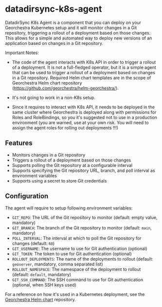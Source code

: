 # datadirsync-k8s-agent

DatadirSync K8s Agent is a component that you can deploy on your Georchestra Kubernetes setup and it will monitor changes in a Git repository, triggering a rollout of a deployment based on those changes. This allows for a simple and automated way to deploy new versions of an application based on changes in a Git repository.

Important Notes: 

- The code of the agent interacts with K8s API in order to trigger a rollout of a deployment. It is not a full-fledged operator, but it is a simple agent that can be used to trigger a rollout of a deployment based on changes in a Git repository. Required Helm chart templates are in the scope of Georchestra Helm chart repository (https://github.com/georchestra/helm-georchestra/).

- It's not going to work in a non-K8s setup.

- Since it requires to interact with K8s API, it needs to be deployed in the same cluster where Georchestra is deployed along with permissions for Roles and RoleBindings, so you it's suggested not to use in a production environment (you are warned, use at your own risk. You will need to assign the agent roles for rolling out deployments !!!)

## Features

- Monitors changes in a Git repository
- Triggers a rollout of a deployment based on those changes
- Supports polling the Git repository at a configurable interval
- Supports specifying the Git repository URL, branch, and poll interval as environment variables
- Supports using a secret to store Git credentials
 
## Configuration

The agent will require to setup following environment variables:

- `GIT_REPO`: The URL of the Git repository to monitor (default: empty value, mandatory)
- `GIT_BRANCH`: The branch of the Git repository to monitor (default: `main`, mandatory)
- `POLL_INTERVAL`: The interval at which to poll the Git repository for changes (default: `60`)
- `GIT_USERNAME`: The username to use for Git authentication (optional)
- `GIT_TOKEN`: The token to use for Git authentication (optional) 
- `ROLLOUT_DEPLOYMENTS`: The name of the deployments to rollout (default: `geoserver`, mandatory, comma separated list)
- `ROLLOUT_NAMESPACE`: The namespace of the deployment to rollout (default: `default`, mandatory)
- `GIT_SSH_COMMAND`: The SSH command to use for Git authentication (optional, when SSH keys used)

For a reference on how it's used in a Kubernetes deployment, see the [Georchestra Helm chart](https://github.com/georchestra/helm-georchestra) repository.


